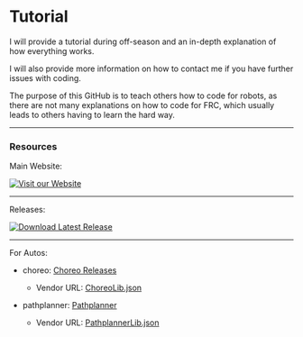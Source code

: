 # Tutorial
I will provide a tutorial during off-season and an in-depth explanation of how everything works.

I will also provide more information on how to contact me if you have further issues with coding.

The purpose of this GitHub is to teach others how to code for robots, as there are not many explanations on how to code for FRC, which usually leads to others having to learn the hard way.

---

### Resources

Main Website:

[![Visit our Website](https://cdn.discordapp.com/attachments/744947781734629412/1249936936022577204/icon.svg?ex=66691dfc&is=6667cc7c&hm=1ff95e97139a07eb964718106a0ff40bb45f3915848eb7813a07b4dbaea28ba6&)](https://tinyurl.com/BurgerBots)

---

Releases:

[![Download Latest Release](https://img.shields.io/badge/Download-Latest%20Release-blue.svg)](https://github.com/Deadshot222224/FRC-4455/releases)

---

For Autos:

- choreo: [Choreo Releases](https://github.com/SleipnirGroup/Choreo/releases)
  - Vendor URL: [ChoreoLib.json](https://SleipnirGroup.github.io/ChoreoLib/dep/ChoreoLib.json)
  
- pathplanner: [Pathplanner](https://apps.microsoft.com/detail/9nqbkb5dw909?hl=en-us&gl=US)
  - Vendor URL: [PathplannerLib.json](https://3015rangerrobotics.github.io/pathplannerlib/PathplannerLib.json)

